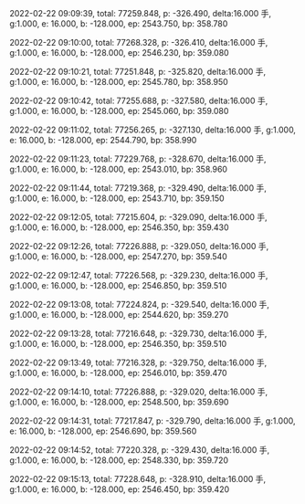 2022-02-22 09:09:39, total: 77259.848, p: -326.490, delta:16.000 手, g:1.000, e: 16.000, b: -128.000, ep: 2543.750, bp: 358.780

2022-02-22 09:10:00, total: 77268.328, p: -326.410, delta:16.000 手, g:1.000, e: 16.000, b: -128.000, ep: 2546.230, bp: 359.080

2022-02-22 09:10:21, total: 77251.848, p: -325.820, delta:16.000 手, g:1.000, e: 16.000, b: -128.000, ep: 2545.780, bp: 358.950

2022-02-22 09:10:42, total: 77255.688, p: -327.580, delta:16.000 手, g:1.000, e: 16.000, b: -128.000, ep: 2545.060, bp: 359.080

2022-02-22 09:11:02, total: 77256.265, p: -327.130, delta:16.000 手, g:1.000, e: 16.000, b: -128.000, ep: 2544.790, bp: 358.990

2022-02-22 09:11:23, total: 77229.768, p: -328.670, delta:16.000 手, g:1.000, e: 16.000, b: -128.000, ep: 2543.010, bp: 358.960

2022-02-22 09:11:44, total: 77219.368, p: -329.490, delta:16.000 手, g:1.000, e: 16.000, b: -128.000, ep: 2543.710, bp: 359.150

2022-02-22 09:12:05, total: 77215.604, p: -329.090, delta:16.000 手, g:1.000, e: 16.000, b: -128.000, ep: 2546.350, bp: 359.430

2022-02-22 09:12:26, total: 77226.888, p: -329.050, delta:16.000 手, g:1.000, e: 16.000, b: -128.000, ep: 2547.270, bp: 359.540

2022-02-22 09:12:47, total: 77226.568, p: -329.230, delta:16.000 手, g:1.000, e: 16.000, b: -128.000, ep: 2546.850, bp: 359.510

2022-02-22 09:13:08, total: 77224.824, p: -329.540, delta:16.000 手, g:1.000, e: 16.000, b: -128.000, ep: 2544.620, bp: 359.270

2022-02-22 09:13:28, total: 77216.648, p: -329.730, delta:16.000 手, g:1.000, e: 16.000, b: -128.000, ep: 2546.350, bp: 359.510

2022-02-22 09:13:49, total: 77216.328, p: -329.750, delta:16.000 手, g:1.000, e: 16.000, b: -128.000, ep: 2546.010, bp: 359.470

2022-02-22 09:14:10, total: 77226.888, p: -329.020, delta:16.000 手, g:1.000, e: 16.000, b: -128.000, ep: 2548.500, bp: 359.690

2022-02-22 09:14:31, total: 77217.847, p: -329.790, delta:16.000 手, g:1.000, e: 16.000, b: -128.000, ep: 2546.690, bp: 359.560

2022-02-22 09:14:52, total: 77220.328, p: -329.430, delta:16.000 手, g:1.000, e: 16.000, b: -128.000, ep: 2548.330, bp: 359.720

2022-02-22 09:15:13, total: 77228.648, p: -328.910, delta:16.000 手, g:1.000, e: 16.000, b: -128.000, ep: 2546.450, bp: 359.420